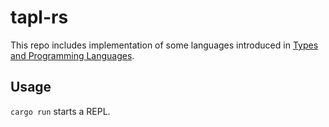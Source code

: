 # tapl-rs

This repo includes implementation of some languages introduced in [Types and Programming Languages](https://www.cis.upenn.edu/~bcpierce/tapl/).

## Usage

`cargo run` starts a REPL.


